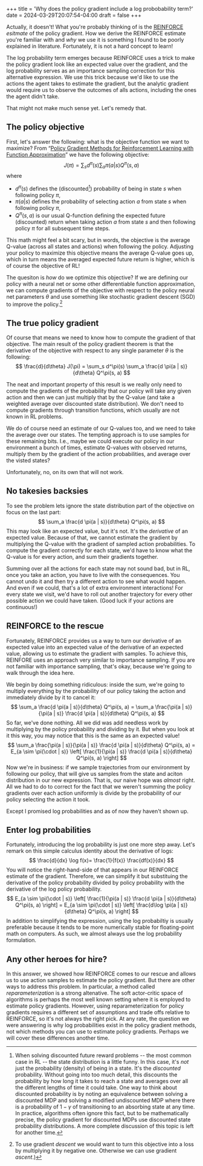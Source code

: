 +++
title = 'Why does the policy gradient include a log probobability term?'
date = 2024-03-29T20:07:54-04:00
draft = false
+++

Actually, it doesn't! What you're probably thinking of is the [REINFORCE](https://people.cs.umass.edu/~barto/courses/cs687/williams92simple.pdf) *esitmate* of the policy gradient. How we derive the REINFORCE estimate you're familiar with and *why* we use it is something I found to be poorly explained in literature. Fortunately, it is not a hard concept to learn!<!--more-->

The log probability term emerges because REINFORCE uses a trick to make the policy gradient look like an expected value over the gradient, and the log probability serves as an importance sampling correction for this alternative expression. We use this trick because we'd like to use the actions the agent takes to estimate the gradient, but the analytic gradient would require us to observe the outcomes of alls actions, including the ones the agent didn't take.

That might not make much sense yet. Let's remedy that.

## The policy objective
First, let's answer the following: what is the objective function we want to maximize? From “[Policy Gradient Methods for Reinforcement Learning with Function Approximation](https://proceedings.neurips.cc/paper/1999/file/464d828b85b0bed98e80ade0a5c43b0f-Paper.pdf)” we have the following objective:
$$
J(\pi) = \sum_s d^\pi(s) \sum_a \pi(a | s) Q^\pi(s, a)
$$
where
* $d^\pi(s)$ defines the (discounted[^1]) probability of being in state $s$ when following policy $\pi$,
* $\pi(a | s)$ defines the probability of selecting action $a$ from state $s$ when following policy $\pi$,
* $Q^\pi(s, a)$ is our usual Q-function defining the expected future (discounted) return when taking action $a$ from state $s$ and then following policy $\pi$ for all subsequent time steps.

[^1]: When solving discounted future reward problems -- the most common case in RL -- the state distribution is a little funny. In this case, it's *not* just the probability (density) of being in a state. It's the *discounted* probability. Without going into too much detail, this discounts the probability by how long it takes to reach a state and averages over all the different lengths of time it could take. One way to think about discounted probability is by noting an equivalence between solving a discounted MDP and solving a modified undiscounted MDP where there is a probability of $1 - \gamma$ of transitioning to an absorbing state at any time. In practice, algorithms often ignore this fact, but to be mathematically precise, the policy gradient for discounted MDPs use discounted state probability distributions. A more complete discussion of this topic is left for another time.

This math might feel a bit scary, but in words, the objective is the average Q-value (across all states and actions) when following the policy. Adjusting your policy to maximize this objective means the average Q-value goes up, which in turn means the averaged expected future return is higher, which is of course the objective of RL!

The quesiton is *how* do we optimize this objective? If we are defining our policy with a neural net or some other differentiable function approximation, we can compute gradients of the objective with respect to the policy neural net parameters $\theta$ and use something like stochastic gradient descent (SGD) to improve the policy.[^2]

[^2]: To use gradient *descent* we would want to turn this objective into a loss by multiplying it by negative one. Otherwise we can use gradient *ascent*.)

## The true policy gradient
Of course that means we need to know how to compute the gradient of that objective. The main result of the policy gradient theorem is that the derivative of the objective with respect to any single parameter $\theta$  is the following:
$$
\frac{d}{d\theta} J(\pi) = \sum_s d^\pi(s) \sum_a \frac{d \pi(a | s)}{d\theta} Q^\pi(s, a)
$$

The neat and important property of this result is we really only need to compute the gradients of the probability that our policy will take any given action and then we can just multiply that by the Q-value (and take a weighted average over discounted state distribution). We don't need to compute gradients through transition functions, which usually are not known in RL problems.

We do of course need an estimate of our Q-values too, and we need to take the average over our states. The tempting approach is to use samples for these remaining bits. I.e., maybe we could execute our policy in our environment a bunch of times, estimate Q-values with observed returns, multiply them by the gradient of the action probabilities, and average over the visted states?

Unfortunately, no, on its own that will not work.

## No takesies backsies
To see the problem lets ignore the state distribution part of the objective on focus on the last part:
$$
\sum_a \frac{d \pi(a | s)}{d\theta} Q^\pi(s, a)
$$
This may look like an expected value, but it's not. It's the *derivative* of an expected value. Because of that, we cannot estimate the gradient by multiplying the Q-value with the gradient of sampled action probabilities. To compute the gradient correctly for each state, we'd have to know what the Q-value is for every action, and sum their gradients together.

Summing over all the actions for each state may not sound bad, but in RL, once you take an action, you have to live with the consequences. You cannot undo it and then try a different action to see what would happen. And even if we could, that's a lot of extra environment interactions! For every state we visit, we'd have to roll out another trajectory for every other possible action we could have taken. (Good luck if your actions are continuous!)

## REINFORCE to the rescue
Fortunately, REINFORCE provides us a way to turn our derivative of an expected value into an expected value of the derivative of an expected value, allowing us to estimate the gradient with samples. To achieve this, REINFORE uses an approach very similar to importance sampling. If you are not familiar with importance sampling, that's okay, because we're going to walk through the idea here.

We begin by doing something ridiculous: inside the sum, we're going to multiply everything by the probability of our policy taking the action and immediately divide by it to cancel it:
$$
\sum_a \frac{d \pi(a | s)}{d\theta} Q^\pi(s, a) = \sum_a \frac{\pi(a | s)}{\pi(a | s)} \frac{d \pi(a | s)}{d\theta} Q^\pi(s, a)
$$
So far, we've done nothing. All we did was add needless work by multiplying by the policy probability and dividing by it. But when you look at it this way, you may notice that this is the same as an expected value!
$$
\sum_a \frac{\pi(a | s)}{\pi(a | s)} \frac{d \pi(a | s)}{d\theta} Q^\pi(s, a) = E_{a \sim \pi(\cdot | s)} \left[ \frac{1}{\pi(a | s)}  \frac{d \pi(a | s)}{d\theta} Q^\pi(s, a) \right]
$$
Now we're in business: if we sample trajectories from our environment by following our policy, that will give us samples from the state and aciton distribution in our new expression. That is, our naive hope was _almost_ right. All we had to do to correct for the fact that we weren't summing the policy gradients over each action uniformly is divide by the probability of our policy selecting the action it took.

Except I promised log probabilities and as of now they haven't shown up.

## Enter log probabilities
Fortunately, introducing the log probability is just one more step away. Let's remark on this simple calculus identity about the derivative of logs:
$$
\frac{d}{dx} \log f(x)= \frac{1}{f(x)} \frac{df(x)}{dx}
$$
You will notice the right-hand-side of that appears in our REINFORCE estimate of the gradient. Therefore, we can simplify it
but substituing the derivative of the policy probability divided by policy probability with the derivative of the log policy probability.
$$
E_{a \sim \pi(\cdot | s)} \left[ \frac{1}{\pi(a | s)}  \frac{d \pi(a | s)}{d\theta} Q^\pi(s, a) \right] = E_{a \sim \pi(\cdot | s)} \left[ \frac{d\log \pi(a | s)}{d\theta} Q^\pi(s, a) \right]
$$
In addition to simplifying the expression, using the log probabiltiy is usually preferable because it tends to be more numerically
stable for floating-point math on computers. As such, we almost always use the log probability formulation.

## Any other heroes for hire?
In this answer, we showed how REINFORCE comes to our rescue and allows us to use action samples to estimate the policy gradient. But there are other ways to address this problem. In particular, a method called _reparameterization_ is a strong altenative. The soft actor-critic space of algorithms is perhaps the most well known setting where it is employed to estimate policy gradients. However, using reparameterization for policy gradients requires a different set of assumptions and trade offs relative to REINFORCE, so it's not always the right pick. At any rate, the question we were answering is why log probabilities exist in the policy gradient methods, not which methods you can use to estimate policy gradients. Perhaps we will cover these differences another time.
